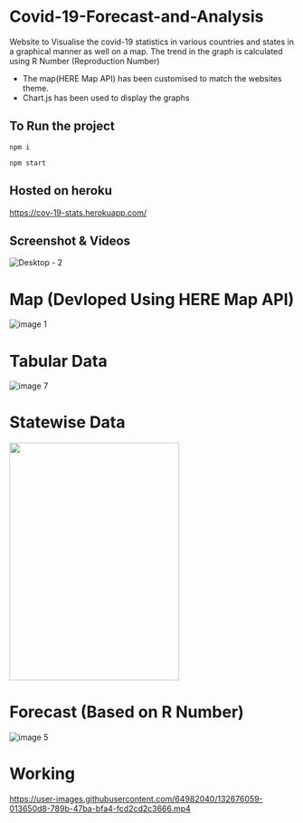 # Covid-19-Forecast-and-Analysis
Website to Visualise the covid-19 statistics in various countries and states in a graphical manner as well on a map.
The trend in the graph is calculated using R Number (Reproduction Number) 

- The map(HERE Map API) has been customised to match the websites theme. 
- Chart.js has been used to display the graphs

## To Run the project
`npm i`

`npm start`

## Hosted on heroku
https://cov-19-stats.herokuapp.com/

## Screenshot & Videos

![Desktop - 2](https://user-images.githubusercontent.com/64982040/132677504-d6679c60-5670-42c7-9067-03f0df2fc43e.jpg)

# Map (Devloped Using HERE Map API)

![image 1](https://user-images.githubusercontent.com/64982040/132677544-4656201b-ecb9-4144-9e35-931c50af7584.jpg)

# Tabular Data

![image 7](https://user-images.githubusercontent.com/64982040/132677592-741ef2b2-558d-4be4-b003-07b41d5b590b.jpg)

# Statewise Data

<img src="https://user-images.githubusercontent.com/64982040/132677674-4fbabcd3-fe68-4f49-9a38-9df6f7c5228f.jpg" height=420 width=300/>

# Forecast (Based on R Number)

![image 5](https://user-images.githubusercontent.com/64982040/132677751-dd591074-2ee0-4a8f-aa59-747df0fcbcf9.jpg)

# Working

https://user-images.githubusercontent.com/64982040/132676059-013650d8-789b-47ba-bfa4-fcd2cd2c3666.mp4


